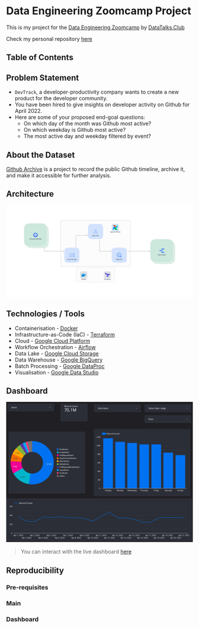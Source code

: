 # Data Engineering Zoomcamp Project
This is my project for the [Data Engineering Zoomcamp](https://github.com/DataTalksClub/data-engineering-zoomcamp) by [DataTalks.Club](https://datatalks.club/)

Check my personal repository [here](https://github.com/Isaac-Tolu/data-engineering-zoomcamp)

## Table of Contents

## Problem Statement
- `DevTrack`, a developer-productivity company wants to create a new product for the developer community. 
- You have been hired to give insights on developer activity on Github for April 2022.
- Here are some of your proposed end-goal questions:
    - On which day of the month was Github most active?
    - On which weekday is Github most active?
    - The most active day and weekday filtered by event? 

## About the Dataset
[Github Archive](https://www.gharchive.org/) is a project to record the public Github timeline, archive it, and make it accessible for further analysis.

## Architecture
![architecture](./images/dezp-arc.png)

## Technologies / Tools
- Containerisation - [Docker](https://www.docker.com/)
- Infrastructure-as-Code (IaC) - [Terraform](https://www.terraform.io/)
- Cloud - [Google Cloud Platform](https://cloud.google.com/)
- Workflow Orchestration - [Airflow](https://airflow.apache.org/)
- Data Lake - [Google Cloud Storage](https://cloud.google.com/storage)
- Data Warehouse - [Google BigQuery](https://cloud.google.com/bigquery)
- Batch Processing - [Google DataProc](https://cloud.google.com/dataproc) 
- Visualisation - [Google Data Studio](https://datastudio.google.com/)

## Dashboard
![dashboard](./images/developer_activity.png)

> You can interact with the live dashboard [here](https://datastudio.google.com/reporting/4f8a63db-0d37-4b2b-a037-0b00206ec612)

## Reproducibility
### Pre-requisites

### Main

### Dashboard